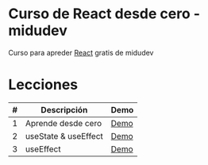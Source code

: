 # Curso de React desde cero - midudev 
Curso para apreder [React](https://www.youtube.com/watch?v=qkzcjwnueLA&list=PLUofhDIg_38q4D0xNWp7FEHOTcZhjWJ29&index=2) gratis de midudev 

# Lecciones

| # | Descripción  | Demo |
|--------------|--------------|--------------|
| 1  | Aprende desde cero | [Demo](https://primera-clase-react.netlify.app/) |
| 2  | useState & useEffect    | [Demo](https://tic-tac-toe-tutorial-midudev.netlify.app/)     |
| 3  |  useEffect    | [Demo](https://fanciful-griffin-38b0f1.netlify.app/)     |


